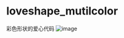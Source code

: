 # loveshape_mutilcolor
彩色形状的爱心代码
![image](https://github.com/love99you/loveshape_mutilcolor/assets/118249630/0cc67f91-27fc-42ab-8cd4-cacb5d530353)
